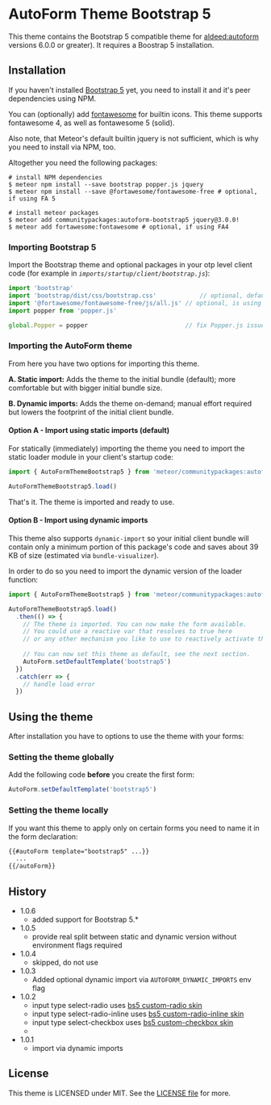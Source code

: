 # AutoForm Theme Bootstrap 5

This theme contains the Bootstrap 5 compatible theme for [aldeed:autoform](https://github.com/aldeed/meteor-autoform)
versions 6.0.0 or greater). 
It requires a Boostrap 5 installation.

## Installation

If you haven't installed [Bootstrap 5](http://getbootstrap.com/) yet, you need 
to install it and it's peer dependencies using NPM. 

You can (optionally) add [fontawesome](https://fontawesome.com) for builtin 
icons.  This theme supports fontawesome 4, as well as fontawesome 5 (solid).

Also note, that Meteor's default builtin jquery is not sufficient, 
which is why you need to install via NPM, too.

Altogether you need the following packages:

```
# install NPM dependencies
$ meteor npm install --save bootstrap popper.js jquery
$ meteor npm install --save @fortawesome/fontawesome-free # optional, if using FA 5

# install meteor packages
$ meteor add communitypackages:autoform-bootstrap5 jquery@3.0.0!
$ meteor add fortawesome:fontawesome # optional, if using FA4
```

### Importing Bootstrap 5

Import the Bootstrap theme and optional packages in your otp level client code
(for example in *`imports/startup/client/bootstrap.js`*):

```javascript
import 'bootstrap'
import 'bootstrap/dist/css/bootstrap.css'            // optional, default theme
import '@fortawesome/fontawesome-free/js/all.js' // optional, is using FA5
import popper from 'popper.js'

global.Popper = popper                           // fix Popper.js issues
```

### Importing the AutoForm theme

From here you have two options for importing this theme.

**A. Static import:** 
   Adds the theme to the initial bundle (default); more comfortable but with 
   bigger initial bundle size.

**B. Dynamic imports:**
   Adds the theme on-demand; manual effort required
   but lowers the footprint of the initial client bundle.


#### Option A - Import using static imports (default)

For statically (immediately) importing the theme you need to import the static 
loader module in your client's startup code:

```javascript
import { AutoFormThemeBootstrap5 } from 'meteor/communitypackages:autoform-boostrap5/static'

AutoFormThemeBootstrap5.load()
```

That's it. The theme is imported and ready to use.

#### Option B - Import using dynamic imports

This theme also supports `dynamic-import` so your initial client bundle will
contain only a minimum portion of this package's code and saves about 39 KB of
size (estimated via `bundle-visualizer`).

In order to do so you need to import the dynamic version of the loader function:

```javascript
import { AutoFormThemeBootstrap5 } from 'meteor/communitypackages:autoform-boostrap5/dynamic'

AutoFormThemeBootstrap5.load()
  .then(() => {
    // The theme is imported. You can now make the form available.
    // You could use a reactive var that resolves to true here
    // or any other mechanism you like to use to reactively activate the form.
    
    // You can now set this theme as default, see the next section.
    AutoForm.setDefaultTemplate('bootstrap5')
  })
  .catch(err => {
    // handle load error
  })
```  

## Using the theme

After installation you have to options to use the theme with your forms:

### Setting the theme globally

Add the following code **before** you create the first form: 

```javascript
AutoForm.setDefaultTemplate('bootstrap5')
``` 

### Setting the theme locally

If you want this theme to apply only on certain forms you need to name it in the
form declaration:

```html
{{#autoForm template="bootstrap5" ...}}
  ...
{{/autoForm}}
```


## History

- 1.0.6
  - added support for Bootstrap 5.*
- 1.0.5
  - provide real split between static and dynamic version without environment
    flags required
- 1.0.4
  - skipped, do not use
- 1.0.3
  - Added optional dynamic import via `AUTOFORM_DYNAMIC_IMPORTS` env flag
- 1.0.2
  - input type select-radio uses [bs5 custom-radio skin](https://getbootstrap.com/docs/5.1/components/forms/#radios)
  - input type select-radio-inline uses [bs5 custom-radio-inline skin](https://getbootstrap.com/docs/5.1/components/forms/#inline-1)
  - input type select-checkbox uses [bs5 custom-checkbox skin](https://getbootstrap.com/docs/5.1/components/forms/#checkboxes)
  - 
- 1.0.1
  - import via dynamic imports

## License

This theme is LICENSED under MIT. See the [LICENSE file](../LICENSE) for more. 
